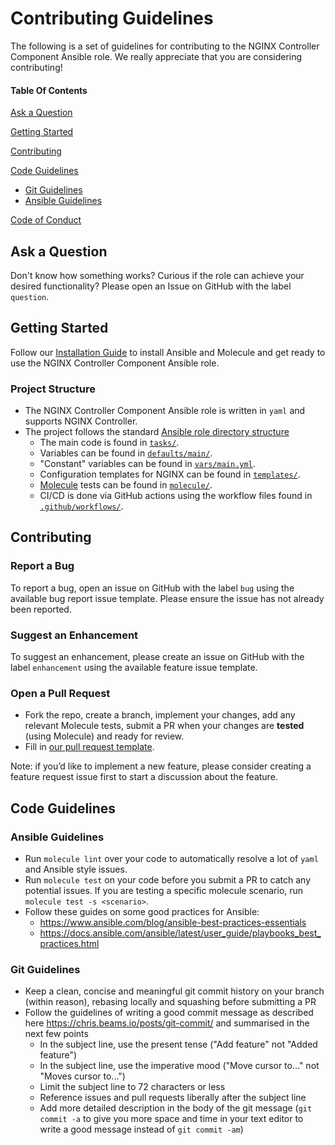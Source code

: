 # Contributing Guidelines

The following is a set of guidelines for contributing to the NGINX Controller Component Ansible role. We really appreciate that you are considering contributing!

#### Table Of Contents

[Ask a Question](#ask-a-question)

[Getting Started](#getting-started)

[Contributing](#contributing)

[Code Guidelines](#code-guidelines)
*   [Git Guidelines](#git-guidelines)
*   [Ansible Guidelines](#ansible-guidelines)

[Code of Conduct](https://github.com/nginxinc/ansible-role-nginx-controller-component/blob/main/CODE_OF_CONDUCT.md)

## Ask a Question

Don't know how something works? Curious if the role can achieve your desired functionality? Please open an Issue on GitHub with the label `question`.

## Getting Started

Follow our [Installation Guide](https://github.com/nginxinc/ansible-role-nginx-controller-component/blob/main/README.md#Installation) to install Ansible and Molecule and get ready to use the NGINX Controller Component Ansible role.

### Project Structure

*   The NGINX Controller Component Ansible role is written in `yaml` and supports NGINX Controller.
*   The project follows the standard [Ansible role directory structure](https://docs.ansible.com/ansible/latest/user_guide/playbooks_reuse_roles.html)
    *   The main code is found in [`tasks/`](https://github.com/nginxinc/ansible-role-nginx-controller-component/blob/main/tasks/).
    *   Variables can be found in [`defaults/main/`](https://github.com/nginxinc/ansible-role-nginx-controller-component/blob/main/defaults/main/).
    *   "Constant" variables can be found in [`vars/main.yml`](https://github.com/nginxinc/ansible-role-nginx-controller-component/blob/main/vars/main.yml).
    *   Configuration templates for NGINX can be found in [`templates/`](https://github.com/nginxinc/ansible-role-nginx-controller-component/blob/main/templates/).
    *   [Molecule](https://molecule.readthedocs.io/) tests can be found in [`molecule/`](https://github.com/nginxinc/ansible-role-nginx-controller-component/blob/main/molecule/).
    *   CI/CD is done via GitHub actions using the workflow files found in [`.github/workflows/`](https://github.com/nginxinc/ansible-role-nginx-controller-component/blob/main/.github/workflows/).

## Contributing

### Report a Bug

To report a bug, open an issue on GitHub with the label `bug` using the available bug report issue template. Please ensure the issue has not already been reported.

### Suggest an Enhancement

To suggest an enhancement, please create an issue on GitHub with the label `enhancement` using the available feature issue template.

### Open a Pull Request

*   Fork the repo, create a branch, implement your changes, add any relevant Molecule tests, submit a PR when your changes are **tested** (using Molecule) and ready for review.
*   Fill in [our pull request template](https://github.com/nginxinc/ansible-role-nginx-controller-component/blob/main/.github/pull_request_template.md).

Note: if you’d like to implement a new feature, please consider creating a feature request issue first to start a discussion about the feature.

## Code Guidelines

### Ansible Guidelines

*   Run `molecule lint` over your code to automatically resolve a lot of `yaml` and Ansible style issues.
*   Run `molecule test` on your code before you submit a PR to catch any potential issues. If you are testing a specific molecule scenario, run `molecule test -s <scenario>`.
*   Follow these guides on some good practices for Ansible:
    *   <https://www.ansible.com/blog/ansible-best-practices-essentials>
    *   <https://docs.ansible.com/ansible/latest/user_guide/playbooks_best_practices.html>

### Git Guidelines

*   Keep a clean, concise and meaningful git commit history on your branch (within reason), rebasing locally and squashing before submitting a PR
*   Follow the guidelines of writing a good commit message as described here <https://chris.beams.io/posts/git-commit/> and summarised in the next few points
    *   In the subject line, use the present tense ("Add feature" not "Added feature")
    *   In the subject line, use the imperative mood ("Move cursor to..." not "Moves cursor to...")
    *   Limit the subject line to 72 characters or less
    *   Reference issues and pull requests liberally after the subject line
    *   Add more detailed description in the body of the git message (`git commit -a` to give you more space and time in your text editor to write a good message instead of `git commit -am`)
